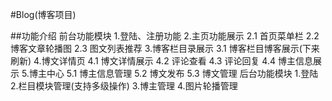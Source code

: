#Blog(博客项目)

##功能介绍
      前台功能模块
       1.登陆、注册功能
       2.主页功能展示
         2.1 首页菜单栏
         2.2 博客文章轮播图
         2.3 图文列表推荐
       3.博客栏目录展示
         3.1 博客栏目博客展示(下来刷新)
       4.博文详情页
         4.1 博文详情展示
         4.2 评论查看
         4.3 评论回复
         4.4 博主信息展示
       5.博主中心
         5.1 博主信息管理
         5.2 博文发布
         5.3 博文管理
      后台功能模块
         1.登陆
         2.栏目模块管理(支持多级操作)
         3.博主管理
         4.图片轮播管理